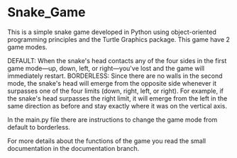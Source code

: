 # Snake_Game
This is a simple snake game developed in Python using object-oriented programming principles and the Turtle Graphics package. This game have 2 game modes.

DEFAULT: When the snake's head contacts any of the four sides in the first game mode—up, down, left, or right—you've lost and the game will immediately restart.
BORDERLESS: Since there are no walls in the second mode, the snake's head will emerge from the opposite side whenever it surpasses one of the four limits (down, right, left, or right). For example, if the snake's head surpasses the right limit, it will emerge from the left in the same direction as before and stay exactly where it was on the vertical axis.

In the main.py file there are instructions to change the game mode from default to borderless.

For more details about the functions of the game you read the small documentation in the documentation branch.
